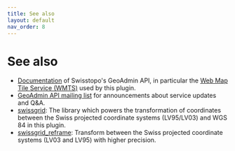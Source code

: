 ```yaml
---
title: See also
layout: default
nav_order: 8
---
```


# See also

- [Documentation](https://api3.geo.admin.ch/) of Swisstopo's GeoAdmin API, in particular the [Web Map Tile Service (WMTS)](https://api3.geo.admin.ch/services/sdiservices.html#wmts) used by this plugin.
- [GeoAdmin API mailing list](http://groups.google.com/group/geoadmin-api) for announcements about service updates and Q&A.
- [swissgrid](https://github.com/rkaravia/swissgrid): The library which powers the transformation of coordinates between the Swiss projected coordinate systems (LV95/LV03) and WGS 84 in this plugin.
- [swissgrid_reframe](https://github.com/rkaravia/swissgrid_reframe): Transform between the Swiss projected coordinate systems (LV03 and LV95) with higher precision.

